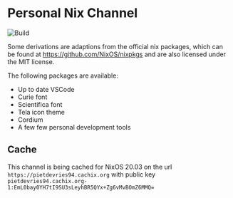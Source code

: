 # Personal Nix Channel

![Build](https://github.com/pietdevries94/personal-nix-channel/workflows/Build/badge.svg)

Some derivations are adaptions from the official nix packages, which can be found at https://github.com/NixOS/nixpkgs and are also licensed under the MIT license.

The following packages are available:
- Up to date VSCode
- Curie font
- Scientifica font
- Tela icon theme
- Cordium
- A few few personal development tools

## Cache
This channel is being cached for NixOS 20.03 on the url `https://pietdevries94.cachix.org` with public key `pietdevries94.cachix.org-1:EmL0bay0YH7tI9SU3sLeyhBR5QYx+Zg6vMvBOmZ6MMQ=`
